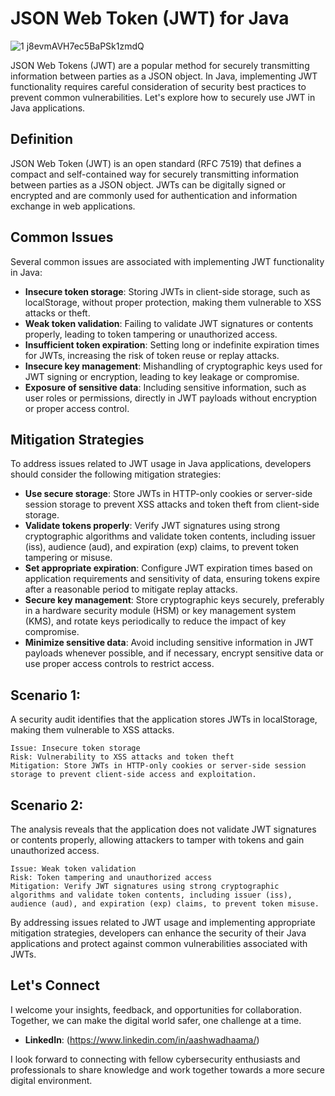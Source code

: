# JSON Web Token (JWT) for Java

![1 j8evmAVH7ec5BaPSk1zmdQ](https://github.com/vsang181/OWASP-Interview-Preperation/assets/28651683/fae2d9e2-b369-436f-87c3-07bcdcdf3bc5)

JSON Web Tokens (JWT) are a popular method for securely transmitting information between parties as a JSON object. In Java, implementing JWT functionality requires careful consideration of security best practices to prevent common vulnerabilities. Let's explore how to securely use JWT in Java applications.

## Definition

JSON Web Token (JWT) is an open standard (RFC 7519) that defines a compact and self-contained way for securely transmitting information between parties as a JSON object. JWTs can be digitally signed or encrypted and are commonly used for authentication and information exchange in web applications.

## Common Issues

Several common issues are associated with implementing JWT functionality in Java:

- **Insecure token storage**: Storing JWTs in client-side storage, such as localStorage, without proper protection, making them vulnerable to XSS attacks or theft.
- **Weak token validation**: Failing to validate JWT signatures or contents properly, leading to token tampering or unauthorized access.
- **Insufficient token expiration**: Setting long or indefinite expiration times for JWTs, increasing the risk of token reuse or replay attacks.
- **Insecure key management**: Mishandling of cryptographic keys used for JWT signing or encryption, leading to key leakage or compromise.
- **Exposure of sensitive data**: Including sensitive information, such as user roles or permissions, directly in JWT payloads without encryption or proper access control.

## Mitigation Strategies

To address issues related to JWT usage in Java applications, developers should consider the following mitigation strategies:

- **Use secure storage**: Store JWTs in HTTP-only cookies or server-side session storage to prevent XSS attacks and token theft from client-side storage.
- **Validate tokens properly**: Verify JWT signatures using strong cryptographic algorithms and validate token contents, including issuer (iss), audience (aud), and expiration (exp) claims, to prevent token tampering or misuse.
- **Set appropriate expiration**: Configure JWT expiration times based on application requirements and sensitivity of data, ensuring tokens expire after a reasonable period to mitigate replay attacks.
- **Secure key management**: Store cryptographic keys securely, preferably in a hardware security module (HSM) or key management system (KMS), and rotate keys periodically to reduce the impact of key compromise.
- **Minimize sensitive data**: Avoid including sensitive information in JWT payloads whenever possible, and if necessary, encrypt sensitive data or use proper access controls to restrict access.

## Scenario 1:

A security audit identifies that the application stores JWTs in localStorage, making them vulnerable to XSS attacks.

```
Issue: Insecure token storage
Risk: Vulnerability to XSS attacks and token theft
Mitigation: Store JWTs in HTTP-only cookies or server-side session storage to prevent client-side access and exploitation.
```

## Scenario 2:

The analysis reveals that the application does not validate JWT signatures or contents properly, allowing attackers to tamper with tokens and gain unauthorized access.

```
Issue: Weak token validation
Risk: Token tampering and unauthorized access
Mitigation: Verify JWT signatures using strong cryptographic algorithms and validate token contents, including issuer (iss), audience (aud), and expiration (exp) claims, to prevent token misuse.
```

By addressing issues related to JWT usage and implementing appropriate mitigation strategies, developers can enhance the security of their Java applications and protect against common vulnerabilities associated with JWTs.

## Let's Connect

I welcome your insights, feedback, and opportunities for collaboration. Together, we can make the digital world safer, one challenge at a time.

- **LinkedIn**: (https://www.linkedin.com/in/aashwadhaama/)

I look forward to connecting with fellow cybersecurity enthusiasts and professionals to share knowledge and work together towards a more secure digital environment.
